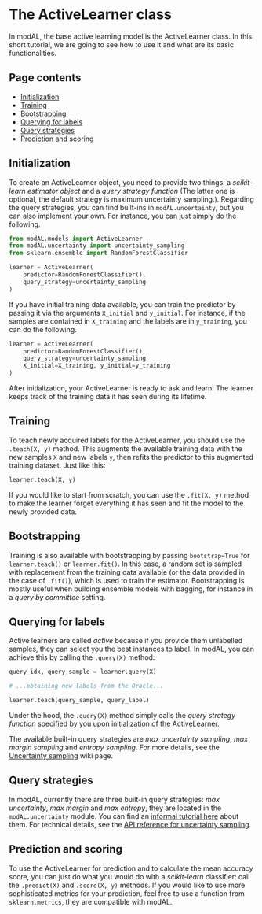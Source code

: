 # The ActiveLearner class
In modAL, the base active learning model is the ActiveLearner class. In this short tutorial, we are going to see how to use it and what are its basic functionalities.

## Page contents
- [Initialization](#initialization)  
- [Training](#training)  
- [Bootstrapping](#bootstrapping)  
- [Querying for labels](#querying)  
- [Query strategies](#query-strategies)  
- [Prediction and scoring](#prediction)  

## Initialization<a name="initialization"></a>
To create an ActiveLearner object, you need to provide two things: a *scikit-learn estimator object* and a *query strategy function* (The latter one is optional, the default strategy is maximum uncertainty sampling.). Regarding the query strategies, you can find built-ins in ```modAL.uncertainty```, but you can also implement your own. For instance, you can just simply do the following.
```python
from modAL.models import ActiveLearner
from modAL.uncertainty import uncertainty_sampling
from sklearn.ensemble import RandomForestClassifier

learner = ActiveLearner(
    predictor=RandomForestClassifier(),
    query_strategy=uncertainty_sampling
)
```
If you have initial training data available, you can train the predictor by passing it via the arguments ```X_initial``` and ```y_initial```. For instance, if the samples are contained in ```X_training``` and the labels are in ```y_training```, you can do the following.
```python
learner = ActiveLearner(
    predictor=RandomForestClassifier(),
    query_strategy=uncertainty_sampling
    X_initial=X_training, y_initial=y_training
)
```
After initialization, your ActiveLearner is ready to ask and learn! The learner keeps track of the training data it has seen during its lifetime.

## Training<a name="training"></a>
To teach newly acquired labels for the ActiveLearner, you should use the ```.teach(X, y)``` method. This augments the available training data with the new samples ```X``` and new labels ```y```, then refits the predictor to this augmented training dataset. Just like this:
```python
learner.teach(X, y)
```
If you would like to start from scratch, you can use the ```.fit(X, y)``` method to make the learner forget everything it has seen and fit the model to the newly provided data.

## Bootstrapping<a name="bootstrapping"></a>
Training is also available with bootstrapping by passing ```bootstrap=True``` for ```learner.teach()``` or ```learner.fit()```. In this case, a random set is sampled with replacement from the training data available (or the data provided in the case of ```.fit()```), which is used to train the estimator. Bootstrapping is mostly useful when building ensemble models with bagging, for instance in a *query by committee* setting.

## Querying for labels<a name="querying"></a>
Active learners are called *active* because if you provide them unlabelled samples, they can select you the best instances to label. In modAL, you can achieve this by calling the ```.query(X)``` method:
```python
query_idx, query_sample = learner.query(X)

# ...obtaining new labels from the Oracle...

learner.teach(query_sample, query_label)
```
Under the hood, the ```.query(X)``` method simply calls the *query strategy function* specified by you upon initialization of the ActiveLearner.

The available built-in query strategies are *max uncertainty sampling*, *max margin sampling* and *entropy sampling*. For more details, see the [Uncertainty sampling](Uncertainty-sampling) wiki page.

## Query strategies<a name="query-strategies"></a>
In modAL, currently there are three built-in query strategies: *max uncertainty*, *max margin* and *max entropy*, they are located in the ```modAL.uncertainty``` module. You can find an [informal tutorial here](Uncertainty-sampling) about them. For technical details, see the [API reference for uncertainty sampling](Uncertainty-sampling-API).

## Prediction and scoring<a name="prediction"></a>
To use the ActiveLearner for prediction and to calculate the mean accuracy score, you can just do what you would do with a *scikit-learn* classifier: call the ```.predict(X)``` and ```.score(X, y)``` methods. If you would like to use more sophisticated metrics for your prediction, feel free to use a function from ```sklearn.metrics```, they are compatible with modAL.